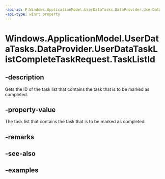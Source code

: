 ```yaml
---
-api-id: P:Windows.ApplicationModel.UserDataTasks.DataProvider.UserDataTaskListCompleteTaskRequest.TaskListId
-api-type: winrt property
---
```


<!-- Property syntax.
public string TaskListId { get; }
-->

# Windows.ApplicationModel.UserDataTasks.DataProvider.UserDataTaskListCompleteTaskRequest.TaskListId

## -description
Gets the ID of the task list that contains the task that is to be marked as completed.

## -property-value
The task list that contains the task that is to be marked as completed.

## -remarks

## -see-also

## -examples
